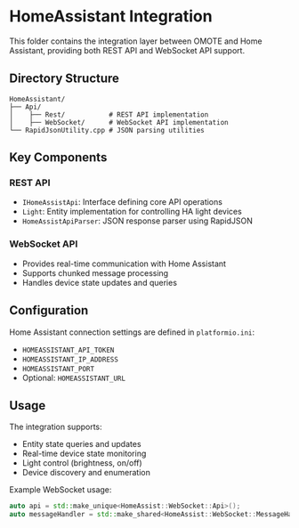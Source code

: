 # HomeAssistant Integration

This folder contains the integration layer between OMOTE and Home Assistant, providing both REST API and WebSocket API support.

## Directory Structure

```
HomeAssistant/
├── Api/
│    ├── Rest/           # REST API implementation  
│    ├── WebSocket/      # WebSocket API implementation
└── RapidJsonUtility.cpp # JSON parsing utilities
```

## Key Components

### REST API
- `IHomeAssistApi`: Interface defining core API operations
- `Light`: Entity implementation for controlling HA light devices
- `HomeAssistApiParser`: JSON response parser using RapidJSON

### WebSocket API
- Provides real-time communication with Home Assistant
- Supports chunked message processing
- Handles device state updates and queries

## Configuration

Home Assistant connection settings are defined in `platformio.ini`:
- `HOMEASSISTANT_API_TOKEN`
- `HOMEASSISTANT_IP_ADDRESS`
- `HOMEASSISTANT_PORT`
- Optional: `HOMEASSISTANT_URL`

## Usage

The integration supports:
- Entity state queries and updates
- Real-time device state monitoring
- Light control (brightness, on/off)
- Device discovery and enumeration

Example WebSocket usage:
```cpp
auto api = std::make_unique<HomeAssist::WebSocket::Api>();
auto messageHandler = std::make_shared<HomeAssist::WebSocket::MessageHandle>();
```